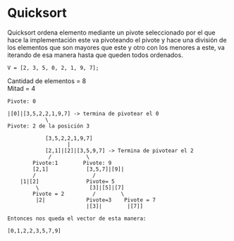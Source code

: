 # Quicksort 

Quicksort ordena elemento mediante un pivote seleccionado por el que hace la implementación este va pivoteando el pivote y hace una división de los elementos que son mayores que este y otro con los menores a este, va iterando de esa manera hasta que queden todos ordenados. 

`V = [2, 3, 5, 0, 2, 1, 9, 7];`

Cantidad de elementos = 8  
Mitad = 4 

```
Pivote: 0

|[0]|[3,5,2,2,1,9,7] -> termina de pivotear el 0
            \
Pivote: 2 de la posición 3 

            [3,5,2,2,1,9,7]
                   |
            [2,1]|[2]|[3,5,9,7] -> Termina de pivotear el 2
             /           \
        Pivote:1        Pivote: 9  
        [2,1]            [3,5,7]|[9]|
        /                  / 
    |1|[2]               Pivote= 5
         \                [3]|[5]|[7]
        Pivote = 2         /        \
         |2|             Pivote=3    Pivote = 7
                         |[3]|        |[7]]

Entonces nos queda el vector de esta manera:

[0,1,2,2,3,5,7,9]
```
